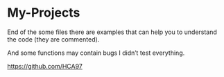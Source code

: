 # My-Projects

End of the some files there are examples that can help you to understand the code (they
are commented).

And some functions may contain bugs I didn’t test everything.

https://github.com/HCA97

